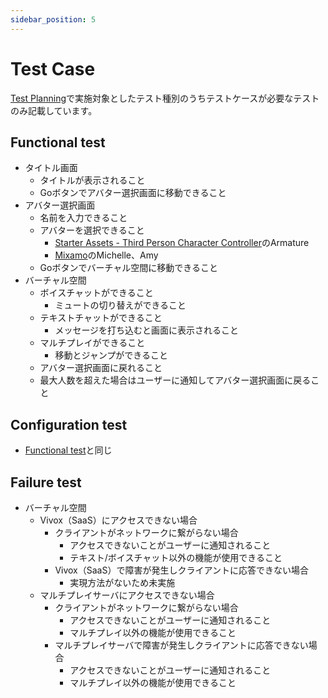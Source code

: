 ```yaml
---
sidebar_position: 5
---
```


# Test Case

[Test Planning](./test-planning.md)で実施対象としたテスト種別のうちテストケースが必要なテストのみ記載しています。

## Functional test

- タイトル画面
  - タイトルが表示されること
  - Goボタンでアバター選択画面に移動できること
- アバター選択画面
  - 名前を入力できること
  - アバターを選択できること
    - [Starter Assets - Third Person Character Controller](https://assetstore.unity.com/packages/essentials/starter-assets-third-person-character-controller-196526)のArmature
    - [Mixamo](https://www.mixamo.com)のMichelle、Amy
  - Goボタンでバーチャル空間に移動できること
- バーチャル空間
  - ボイスチャットができること
    - ミュートの切り替えができること
  - テキストチャットができること
    - メッセージを打ち込むと画面に表示されること
  - マルチプレイができること
    - 移動とジャンプができること
  - アバター選択画面に戻れること
  - 最大人数を超えた場合はユーザーに通知してアバター選択画面に戻ること

## Configuration test

- [Functional test](#functional-test)と同じ

## Failure test

- バーチャル空間
  - Vivox（SaaS）にアクセスできない場合
    - クライアントがネットワークに繋がらない場合
      - アクセスできないことがユーザーに通知されること
      - テキスト/ボイスチャット以外の機能が使用できること
    - Vivox（SaaS）で障害が発生しクライアントに応答できない場合
      - 実現方法がないため未実施
  - マルチプレイサーバにアクセスできない場合
    - クライアントがネットワークに繋がらない場合
      - アクセスできないことがユーザーに通知されること
      - マルチプレイ以外の機能が使用できること
    - マルチプレイサーバで障害が発生しクライアントに応答できない場合
      - アクセスできないことがユーザーに通知されること
      - マルチプレイ以外の機能が使用できること
